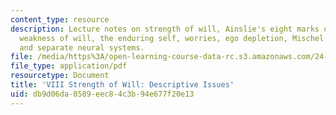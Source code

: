 ```yaml
---
content_type: resource
description: Lecture notes on strength of will, Ainslie's eight marks of the will,
  weakness of will, the enduring self, worries, ego depletion, Mischel's findings,
  and separate neural systems.
file: /media/https%3A/open-learning-course-data-rc.s3.amazonaws.com/24-120-moral-psychology-spring-2009/db9d06da8589eec84c3b94e677f20e13_MIT24_120s09_lec08.pdf
file_type: application/pdf
resourcetype: Document
title: 'VIII Strength of Will: Descriptive Issues'
uid: db9d06da-8589-eec8-4c3b-94e677f20e13
---
```

